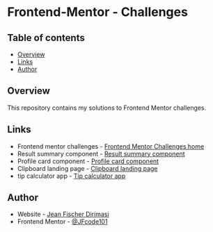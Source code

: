 # Frontend-Mentor - Challenges

## Table of contents

- [Overview](#overview)
- [Links](#links)
- [Author](#author)

## Overview

This repository contains my solutions to Frontend Mentor challenges.

## Links

- Frontend mentor challenges - [Frontend Mentor Challenges home](https://jfcode101.github.io/frontend-mentor-challenges/index.html)
- Result summary component - [Result summary component](https://jfcode101.github.io/frontend-mentor-challenges/results-summary/index.html)
- Profile card component - [Profile card component](https://jfcode101.github.io/frontend-mentor-challenges/profile-card-component/index.html)
- Clipboard landing page - [Clipboard landing page](https://jfcode101.github.io/frontend-mentor-challenges/clipboard-landing-page/index.html)
- tip calculator app - [Tip calculator app](https://jfcode101.github.io/frontend-mentor-challenges/tip-calculator-app/index.html)

## Author

- Website - [Jean Fischer Dirimasi](https://devjfd.com/)
- Frontend Mentor - [@JFcode101](https://www.frontendmentor.io/profile/jfcode101)
